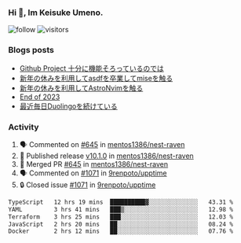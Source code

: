 ### Hi 👋, Im Keisuke Umeno.

<!--
**9renpoto/9renpoto** is a ✨ _special_ ✨ repository because its `README.md` (this file) appears on your GitHub profile.

Here are some ideas to get you started:

- 🔭 I’m currently working on ...
- 🌱 I’m currently learning ...
- 👯 I’m looking to collaborate on ...
- 🤔 I’m looking for help with ...
- 💬 Ask me about ...
- 📫 How to reach me: ...
- 😄 Pronouns: ...
- ⚡ Fun fact: ...
-->

![follow](https://img.shields.io/github/followers/9renpoto?label=Follow&style=social)
![visitors](https://komarev.com/ghpvc/?username=9renpoto&label=Profile%20views&color=0e75b6&style=flat)

### Blogs posts

<!-- BLOG-POST-LIST:START -->
- [Github Project 十分に機能そろっているのでは](https://9renpoto.win/entry/2024/01/14/gh-projects)
- [新年の休みを利用してasdfを卒業してmiseを触る](https://9renpoto.win/entry/2024/01/07/mise)
- [新年の休みを利用してAstroNvimを触る](https://9renpoto.win/entry/2024/01/03/new-year-holidays)
- [End of 2023](https://9renpoto.win/entry/2023/12/31/end)
- [最近毎日Duolingoを続けている](https://9renpoto.win/entry/2023/12/05/duolingo)
<!-- BLOG-POST-LIST:END -->

### Activity

<!--START_SECTION:activity-->
1. 🗣 Commented on [#645](https://github.com/mentos1386/nest-raven/pull/645#issuecomment-1913569628) in [mentos1386/nest-raven](https://github.com/mentos1386/nest-raven)
2. 🚀 Published release [v10.1.0](https://github.com/mentos1386/nest-raven/releases/tag/v10.1.0) in [mentos1386/nest-raven](https://github.com/mentos1386/nest-raven)
3. 🎉 Merged PR [#645](https://github.com/mentos1386/nest-raven/pull/645) in [mentos1386/nest-raven](https://github.com/mentos1386/nest-raven)
4. 🗣 Commented on [#1071](https://github.com/9renpoto/upptime/issues/1071#issuecomment-1913516289) in [9renpoto/upptime](https://github.com/9renpoto/upptime)
5. 🔒 Closed issue [#1071](https://github.com/9renpoto/upptime/issues/1071) in [9renpoto/upptime](https://github.com/9renpoto/upptime)
<!--END_SECTION:activity-->

<!--START_SECTION:waka-->

```txt
TypeScript   12 hrs 19 mins  ██████████▓░░░░░░░░░░░░░░   43.31 %
YAML         3 hrs 41 mins   ███▒░░░░░░░░░░░░░░░░░░░░░   12.98 %
Terraform    3 hrs 25 mins   ███░░░░░░░░░░░░░░░░░░░░░░   12.03 %
JavaScript   2 hrs 20 mins   ██░░░░░░░░░░░░░░░░░░░░░░░   08.24 %
Docker       2 hrs 12 mins   ██░░░░░░░░░░░░░░░░░░░░░░░   07.76 %
```

<!--END_SECTION:waka-->
